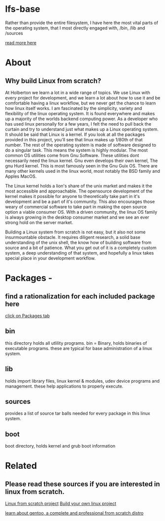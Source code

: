 # lfs-base
Rather than provide the entire filesystem, I have here the most vital parts of the operating system, that I most directly engaged with, /bin, /lib and /sources

[read more here](http://derric.xyz/lfs-port-page/index.html)
# About

## Why build Linux from scratch?
At Holberton we learn a lot in a wide range of topics. We use Linux with every project for development, and we learn a lot about how to use it and be comfortable having a linux workflow, but we never get the chance to learn how linux itself works.
I am fascinated by the simplicity, variety and flexibility of the linux operating system. It is found everywhere and makes up a majority of the worlds backend computing power. As a developer who has used linux personally for a few years, I felt the need to pull back the curtain and try to understand just what makes up a Linux operating system.
It should be said that Linux is a kernel. If you look at all the packages provided in this project, you'll see that linux makes up 1/80th of that number. The rest of the operating system is made of software designed to do a singular task. This means the system is highly modular.
The most common OS utilities come from Gnu Software. These utilities dont necessarily need the linux kernel. Gnu even develops their own kernel, The gnu Hurd kernel. This is most famously seen in the Gnu Guix OS. There are many other kernels used in the linux world, most notably the BSD family and Apples MacOS.

The Linux kernel holds a lion's share of the unix market and makes it the most accessible and approachable. The opensource development of the kernel makes it possible for anyone to theoretically take part in it's development and be a part of it's community. This also encourages those weary of commercial software to take part in making the open source option a viable consumer OS. With a driven community, the linux OS family is always growing in the desktop consumer market and we see an ever strong hold on the server market.

Building a Linux system from scratch is not easy, but it also not some insurmountable obstacle. It requires diligent research, a solid base understanding of the unix shell, the know how of building software from source and a bit of patience. What you get out of it is a completely custom system, a deep understanding of that system, and hopefully a linux takes special place in your development workflow.
# Packages - 
## find a rationalization for each included package here
[click on Packages tab](http://derric.xyz/lfs-port-page/lfs-overview.html)


## bin
 this directory holds all utlility programs. bin = Binary, holds binaries of executable programs. these are typical for base administration of a linux system.
 
## lib
holds import library files, linux kernel & modules, udev device programs and management. these help applications to properly execute. 

## sources 
provides a list of source tar balls needed for every package in this linux system.

## boot
boot directory, holds kernel and grub boot information


# Related
## Please read these sources if you are interested in linux from scratch.

[Linux from scratch project](http://www.linuxfromscratch.org/lfs/view/stable/index.html)
[Build your own linux project](https://acloud.guru/learn/9bb0f72b-7b03-4c4a-b5b6-684e80c12d42)

[learn about gentoo, a complete and professional from scratch distro](https://www.gentoo.org/)
 
 
